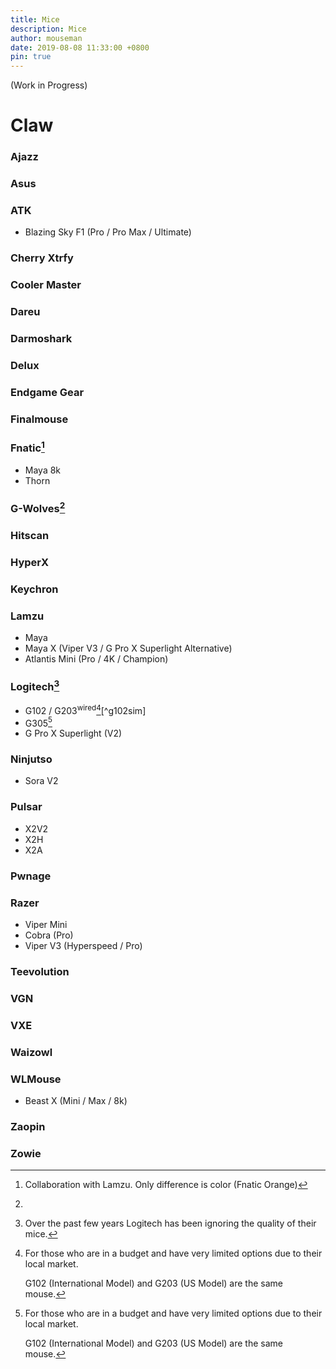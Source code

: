 ```yaml
---
title: Mice
description: Mice
author: mouseman
date: 2019-08-08 11:33:00 +0800
pin: true
---
```


(Work in Progress)

# Claw

### Ajazz

### Asus

### ATK

* Blazing Sky F1 (Pro / Pro Max / Ultimate)

### Cherry Xtrfy

### Cooler Master 

### Dareu

### Darmoshark

### Delux

### Endgame Gear

### Finalmouse

### Fnatic[^fntc]
* Maya 8k
* Thorn

[^fntc]: Collaboration with Lamzu. Only difference is color (Fnatic Orange)

### G-Wolves[^gwqc]

[^gwqc]: 

### Hitscan

### HyperX 

### Keychron 

### Lamzu
* Maya
* Maya X (Viper V3 / G Pro X Superlight Alternative)
* Atlantis Mini (Pro / 4K / Champion)

### Logitech[^loginote]
* G102 / G203<sup>wired</sup>[^lgtchbudget][^g102sim]
* G305[^lgtchbudget]
* G Pro X Superlight (V2)
  
[^loginote]: Over the past few years Logitech has been ignoring the quality of their mice. 
[^lgtchbudget]: For those who are in a budget and have very limited options due to their local market.
    
    G102 (International Model) and G203 (US Model) are the same mouse.

### Ninjutso
* Sora V2

### Pulsar
* X2V2
* X2H
* X2A

### Pwnage

### Razer
* Viper Mini
* Cobra (Pro)
* Viper V3 (Hyperspeed / Pro)

### Teevolution

### VGN

### VXE

### Waizowl

### WLMouse
* Beast X (Mini / Max / 8k)

### Zaopin

### Zowie
